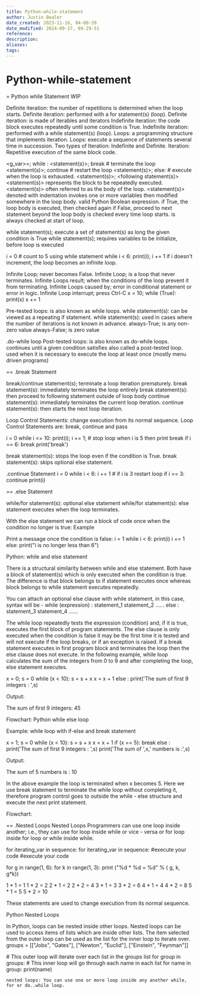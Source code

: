 ```yaml
---
title: Python-while-statement
author: Justin Bealer
date_created: 2023-11-16, 04-00-39
date_modified: 2024-09-17, 09-29-51
reference: 
description: 
aliases: 
tags: 
---
```

# Python-while-statement
= Python while Statement WIP

Definite iteration: the number of repetitions is determined when the loop starts.
Definite iteration: performed with a for statement(s) (loop).
Definite iteration: is made of iterables and iterators
Indefinite iteration: the code block executes repeatedly until some condition is True.
Indefinite iteration: performed with a while statement(s) (loop).
Loops: a programming structure that implements iteration.
Loops: execute a sequence of statements several time in succession.
Two types of Iteration: Indefinite and Definite.
Iteration: Repetitive execution of the same block code.

<g_var>=<value>;
while <expr>:
    <statement(s)>;
    break \# terminate the loop
    <statement(s)>;
    continue \# restart the loop
    <statement(s)>;
    else: \# execute when the loop is exhausted.
    <statement(s)>;
<following statement(s)>
<statement(s)> represents the block to be repeatedly executed.
<statement(s)> often referred to as the body of the loop.
<statement(s)> denoted with indentation
<expr> invokes one or more variables then modified somewhere in the loop body.
<expr> valid Python Boolean expression.
<expr> if True, the loop body is executed, then checked again
<expr> if False, proceed to next statement beyond the loop body
<expr> is checked every time loop starts.
<expr> is always checked at start of loop.

while statement(s); execute a set of statement(s) as long the given condition is True
while statement(s); requires variables to be initialize, before loop is executed

i = 0 \# count to 5 using while statement
while i < 6: print(i); i += 1
if i doesn't increment, the loop becomes an infinite loop.

Infinite Loop; never becomes False.
Infinite Loop; is a loop that never terminates.
Infinite Loops result; when the conditions of the loop prevent it from terminating.
Infinite Loops caused by; error in conditional statement or error in logic.
Infinite Loop interrupt; press Ctrl-C
x = 10;
while (True):
     print(x)
     x += 1

Pre-tested loops: is also known as while loops.
while statement(s): can be viewed as a repeating if statement.
while statement(s): used in cases where the number of iterations is not known in advance.
always-True; is any non-zero value
always-False; is zero value

.do-while loop
Post-tested loops: is also known as do-while loops.
continues until a given condition satisfies
also called a  post-tested loop.
used when it is necessary to execute the loop at least once (mostly menu driven
programs)


== .break Statement

break/continue statement(s); terminate a loop iteration prematurely.
break statement(s): immediately terminates the loop entirely
break statement(s): then proceed to following statement outside of loop body
continue statement(s): immediately terminates the current loop iteration.
continue statement(s): then starts the next loop iteration.

Loop Control Statements: change execution from its normal sequence.
Loop Control Statements are: break, continue and pass

i = 0
while i <= 10:
  print(i); i += 1; \# stop loop when i is 5 then print break
  if i == 6: break
print('break')

break statement(s): stops the loop even if the condition is True.
break statement(s): skips optional else statement.


.continue Statement
i = 0
while i < 6:
  i += 1 \# if i is 3 restart loop
  if i == 3: continue
  print(i)

== .else Statement

while/for statement(s): optional else statement
while/for statement(s): else statement executes when the loop terminates.

With the else statement we can run a block of code once when the condition no longer is true:
Example

Print a message once the condition is false:
i = 1
while i < 6:
  print(i)
  i += 1
else:
  print("i is no longer less than 6")

Python: while and else statement

There is a structural similarity between while and else statement. Both have a block of statement(s) which is only executed when the condition is true. The difference is that block belongs to if statement executes once whereas block belongs to while statement executes repeatedly.

You can attach an optional else clause with while statement, in this case, syntax will be -
while (expression) :
    statement_1
    statement_2
    ......
else :
    statement_3
    statement_4
    ......

The while loop repeatedly tests the expression (condition) and, if it is true, executes the first block of program statements. The else clause is only executed when the condition is false it may be the first time it is tested and will not execute if the loop breaks, or if an exception is raised. If a break statement executes in first program block and terminates the loop then the else clause does not execute. In the following example, while loop calculates the sum of the integers from 0 to 9 and after completing the loop, else statement executes.


x = 0;
s = 0
while (x < 10):
     s = s + x
     x = x + 1
else :
     print('The sum of first 9 integers : ',s)

Output:

The sum of first 9 integers:  45

Flowchart:
Python while else loop

Example: while loop with if-else and break statement

x = 1;
s = 0
while (x < 10):
     s = s + x
     x = x + 1
     if (x == 5):
          break
else :
     print('The sum of first 9 integers : ',s)
print('The sum of ',x,' numbers is :',s)

Output:

The sum of  5  numbers is : 10

In the above example the loop is terminated when x becomes 5. Here we use break statement to terminate the while loop without completing it, therefore program control goes to outside the while - else structure and execute the next print statement.

Flowchart:

== .Nested Loops
Nested Loops	Programmers can use one loop inside another; i.e., they can use for loop inside while or vice - versa or for loop inside for loop or while inside while.

for iterating_var in sequence:
   for iterating_var in sequence:
      \#execute your code
         \#execute your code

for g in range(1, 6):
    for k in range(1, 3):
        print ("%d * %d = %d" % ( g, k, g*k))

1 * 1 = 1
1 * 2 = 2
2 * 1 = 2
2 * 2 = 4
3 * 1 = 3
3 * 2 = 6
4 * 1 = 4
4 * 2 = 8
5 * 1 = 5
5 * 2 = 10

These statements are used to change execution from its normal sequence.

Python Nested Loops

In Python, loops can be nested inside other loops. Nested loops can be used to access items of lists which are inside other lists. The item selected from the outer loop can be used as the list for the inner loop to iterate over.
groups = [["Jobs", "Gates"], ["Newton", "Euclid"], ["Einstein", "Feynman"]]

\# This outer loop will iterate over each list in the groups list
for group in groups:
  \# This inner loop will go through each name in each list
  for name in group:
    print(name)


    nested loops: You can use one or more loop inside any another while, for or do..while loop.
